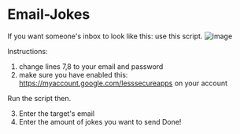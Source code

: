 ﻿# Email-Jokes
If you want someone's inbox to look like this: use this script.
![image](https://user-images.githubusercontent.com/58900797/130658884-1720c8bc-172e-41e5-9e09-c7547604f93e.png)

Instructions:
1. change lines 7,8 to your email and password
2. make sure you have enabled this: https://myaccount.google.com/lesssecureapps on your account 

Run the script then.

3.  Enter the target's email
4.  Enter the amount of jokes you want to send
Done!

